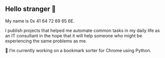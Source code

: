 ## Hello stranger 🥷

My name is 0x 41 64 72 69 65 6E.

I publish projects that helped me automate common tasks in my daily life as an IT consultant in the hope that it will help someone who might be experiencing the same problems as me.

🔭 I’m currently working on a bookmark sorter for Chrome using Python.

<!--
**0x41647269656E/0x41647269656E** is a ✨ _special_ ✨ repository because its `README.md` (this file) appears on your GitHub profile.

Here are some ideas to get you started:

- 🔭 I’m currently working on ...
- 🌱 I’m currently learning ...
- 👯 I’m looking to collaborate on ...
- 🤔 I’m looking for help with ...
- 💬 Ask me about ...
- 📫 How to reach me: ...
- ⚡ Fun fact: ...
-->
